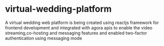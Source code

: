 # virtual-wedding-platform
A virtual wedding web platform is being created using reactjs framework for frontend development and integrated with agora apis to enable the video streaming,co-hosting and messaging features and enabled two-factor authentication using messaging mode
